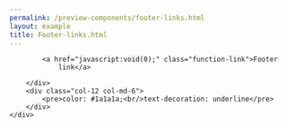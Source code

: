 ```yaml
--- 
permalink: /preview-components/footer-links.html
layout: example 
title: Footer-links.html
---
```

<div class="container">
    <div class="row">
        <div class="col-12 col-md-6">

            <a href="javascript:void(0);" class="function-link">Footer
                link</a>

        </div>
        <div class="col-12 col-md-6">
            <pre>color: #1a1a1a;<br/>text-decoration: underline</pre>
        </div>
    </div>
</div>